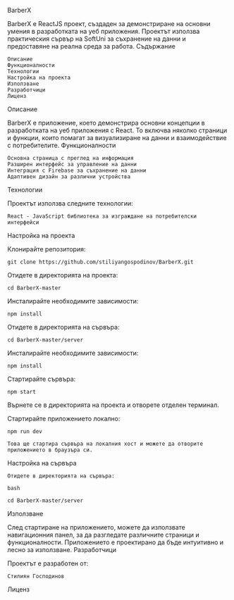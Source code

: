 BarberX

BarberX е ReactJS проект, създаден за демонстриране на основни умения в разработката на уеб приложения. Проектът използва практическия сървър на SoftUni за съхранение на данни и предоставяне на реална среда за работа.
Съдържание

    Описание
    Функционалности
    Технологии
    Настройка на проекта
    Използване
    Разработчици
    Лиценз

Описание

BarberX е приложение, което демонстрира основни концепции в разработката на уеб приложения с React. То включва няколко страници и функции, които помагат за визуализиране на данни и взаимодействие с потребителите.
Функционалности

    Основна страница с преглед на информация
    Разширен интерфейс за управление на данни
    Интеграция с Firebase за съхранение на данни
    Адаптивен дизайн за различни устройства

Технологии

Проектът използва следните технологии:

    React - JavaScript библиотека за изграждане на потребителски интерфейси
    
Настройка на проекта

Клонирайте репозитория:

    git clone https://github.com/stiliyangospodinov/BarberX.git

Отидете в директорията на проекта:

    cd BarberX-master

Инсталирайте необходимите зависимости:

    npm install

Отидете в директорията на сървъра:

    cd BarberX-master/server

Инсталирайте необходимите зависимости:

    npm install

Стартирайте сървъра:

    npm start

Върнете се в директорията на проекта и отворете отделен терминал.


Стартирайте приложението локално:

    npm run dev 

    Това ще стартира сървъра на локалния хост и можете да отворите приложението в браузъра си.
    
Настройка на сървъра

    Отидете в директорията на сървъра:

    bash

    cd BarberX-master/server


Използване

След стартиране на приложението, можете да използвате навигационния панел, за да разгледате различните страници и функционалности. Приложението е проектирано да бъде интуитивно и лесно за използване.
Разработчици

Проектът е разработен от:

    Стилиян Господинов

Лиценз

